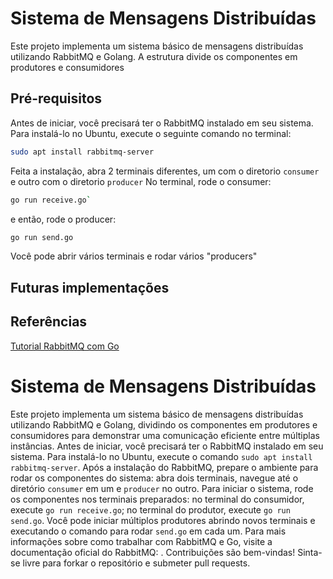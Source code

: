 # Sistema de Mensagens Distribuídas

Este projeto implementa um sistema básico de mensagens distribuídas utilizando RabbitMQ e Golang. A estrutura divide os componentes em produtores e consumidores
## Pré-requisitos

Antes de iniciar, você precisará ter o RabbitMQ instalado em seu sistema. Para instalá-lo no Ubuntu, execute o seguinte comando no terminal:

```bash
sudo apt install rabbitmq-server
```

Feita a instalação, abra 2 terminais diferentes, um com o diretorio `consumer` e outro com o diretorio `producer`
No terminal, rode o consumer:
```bash
go run receive.go`
```
e então, rode o producer: 
```bash
go run send.go
```

Você pode abrir vários terminais e rodar vários "producers"


## Futuras implementações


## Referências
[Tutorial RabbitMQ com Go](https://www.rabbitmq.com/tutorials/tutorial-one-go)


# Sistema de Mensagens Distribuídas

Este projeto implementa um sistema básico de mensagens distribuídas utilizando RabbitMQ e Golang, dividindo os componentes em produtores e consumidores para demonstrar uma comunicação eficiente entre múltiplas instâncias. Antes de iniciar, você precisará ter o RabbitMQ instalado em seu sistema. Para instalá-lo no Ubuntu, execute o comando `sudo apt install rabbitmq-server`. Após a instalação do RabbitMQ, prepare o ambiente para rodar os componentes do sistema: abra dois terminais, navegue até o diretório `consumer` em um e `producer` no outro. Para iniciar o sistema, rode os componentes nos terminais preparados: no terminal do consumidor, execute `go run receive.go`; no terminal do produtor, execute `go run send.go`. Você pode iniciar múltiplos produtores abrindo novos terminais e executando o comando para rodar `send.go` em cada um. Para mais informações sobre como trabalhar com RabbitMQ e Go, visite a documentação oficial do RabbitMQ: . Contribuições são bem-vindas! Sinta-se livre para forkar o repositório e submeter pull requests.
